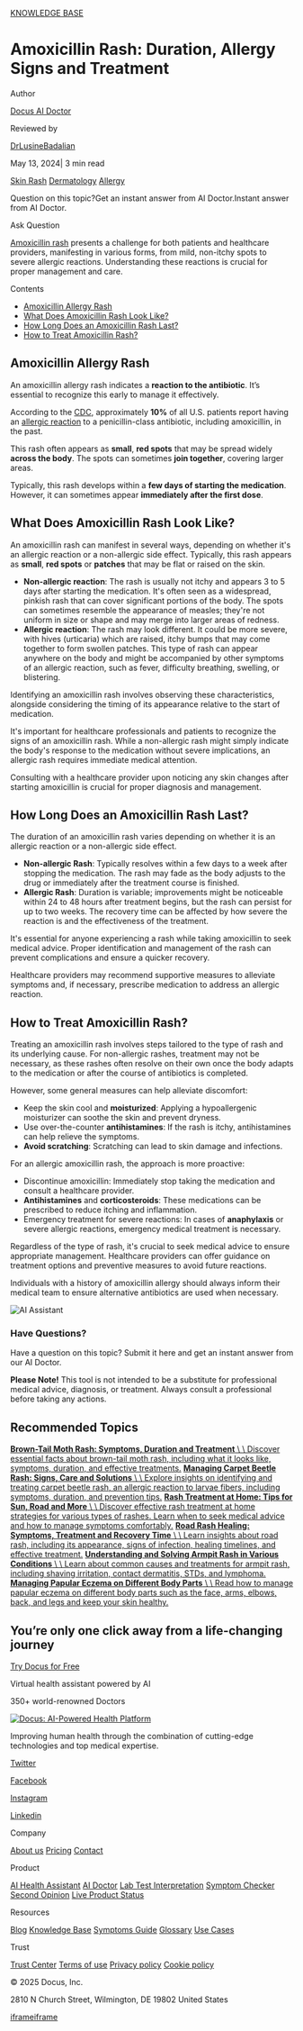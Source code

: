 [KNOWLEDGE BASE](https://docus.ai/knowledge-base)

# Amoxicillin Rash: Duration, Allergy Signs and Treatment

Author

[Docus AI Doctor](https://docus.ai/ai-doctor)

Reviewed by

[DrLusineBadalian](https://docus.ai/author/dr-lusine-badalian)

May 13, 2024\| 3 min read

[Skin Rash](https://docus.ai/tags/rash) [Dermatology](https://docus.ai/tags/dermatology) [Allergy](https://docus.ai/tags/allergy)

Question on this topic?Get an instant answer from AI Doctor.Instant answer from AI Doctor.

Ask Question

[Amoxicillin rash](https://docus.ai/symptoms-guide/amoxicillin-rash-insights) presents a challenge for both patients and healthcare providers, manifesting in various forms, from mild, non-itchy spots to severe allergic reactions. Understanding these reactions is crucial for proper management and care.

Contents

- [Amoxicillin Allergy Rash](https://docus.ai/knowledge-base/amoxicillin-rash-duration-allergy-signs-and-treatment#amoxicillin-allergy-rash)
- [What Does Amoxicillin Rash Look Like?](https://docus.ai/knowledge-base/amoxicillin-rash-duration-allergy-signs-and-treatment#what-does-amoxicillin-rash-look-like)
- [How Long Does an Amoxicillin Rash Last?](https://docus.ai/knowledge-base/amoxicillin-rash-duration-allergy-signs-and-treatment#how-long-does-an-amoxicillin-rash-last)
- [How to Treat Amoxicillin Rash?](https://docus.ai/knowledge-base/amoxicillin-rash-duration-allergy-signs-and-treatment#how-to-treat-amoxicillin-rash)

## Amoxicillin Allergy Rash

An amoxicillin allergy rash indicates a **reaction to the antibiotic**. It’s essential to recognize this early to manage it effectively.

According to the [CDC](https://www.cdc.gov/antibiotic-use/clinicians/penicillin-allergy.html), approximately **10%** of all U.S. patients report having an [allergic reaction](https://docus.ai/knowledge-base/allergy-attack) to a penicillin-class antibiotic, including amoxicillin, in the past.

This rash often appears as **small**, **red spots** that may be spread widely **across the body**. The spots can sometimes **join together**, covering larger areas.

Typically, this rash develops within a **few days of starting the medication**. However, it can sometimes appear **immediately after the first dose**.

## What Does Amoxicillin Rash Look Like?

An amoxicillin rash can manifest in several ways, depending on whether it's an allergic reaction or a non-allergic side effect. Typically, this rash appears as **small**, **red spots** or **patches** that may be flat or raised on the skin.

- **Non-allergic reaction**: The rash is usually not itchy and appears 3 to 5 days after starting the medication. It's often seen as a widespread, pinkish rash that can cover significant portions of the body. The spots can sometimes resemble the appearance of measles; they're not uniform in size or shape and may merge into larger areas of redness.
- **Allergic reaction**: The rash may look different. It could be more severe, with hives (urticaria) which are raised, itchy bumps that may come together to form swollen patches. This type of rash can appear anywhere on the body and might be accompanied by other symptoms of an allergic reaction, such as fever, difficulty breathing, swelling, or blistering.

Identifying an amoxicillin rash involves observing these characteristics, alongside considering the timing of its appearance relative to the start of medication.

It's important for healthcare professionals and patients to recognize the signs of an amoxicillin rash. While a non-allergic rash might simply indicate the body's response to the medication without severe implications, an allergic rash requires immediate medical attention.

Consulting with a healthcare provider upon noticing any skin changes after starting amoxicillin is crucial for proper diagnosis and management.

## How Long Does an Amoxicillin Rash Last?

The duration of an amoxicillin rash varies depending on whether it is an allergic reaction or a non-allergic side effect.

- **Non-allergic Rash**: Typically resolves within a few days to a week after stopping the medication. The rash may fade as the body adjusts to the drug or immediately after the treatment course is finished.
- **Allergic Rash**: Duration is variable; improvements might be noticeable within 24 to 48 hours after treatment begins, but the rash can persist for up to two weeks. The recovery time can be affected by how severe the reaction is and the effectiveness of the treatment.

It's essential for anyone experiencing a rash while taking amoxicillin to seek medical advice. Proper identification and management of the rash can prevent complications and ensure a quicker recovery.

Healthcare providers may recommend supportive measures to alleviate symptoms and, if necessary, prescribe medication to address an allergic reaction.

## How to Treat Amoxicillin Rash?

Treating an amoxicillin rash involves steps tailored to the type of rash and its underlying cause. For non-allergic rashes, treatment may not be necessary, as these rashes often resolve on their own once the body adapts to the medication or after the course of antibiotics is completed.

However, some general measures can help alleviate discomfort:

- Keep the skin cool and **moisturized**: Applying a hypoallergenic moisturizer can soothe the skin and prevent dryness.
- Use over-the-counter **antihistamines**: If the rash is itchy, antihistamines can help relieve the symptoms.
- **Avoid scratching**: Scratching can lead to skin damage and infections.

For an allergic amoxicillin rash, the approach is more proactive:

- Discontinue amoxicillin: Immediately stop taking the medication and consult a healthcare provider.
- **Antihistamines** and **corticosteroids**: These medications can be prescribed to reduce itching and inflammation.
- Emergency treatment for severe reactions: In cases of **anaphylaxis** or severe allergic reactions, emergency medical treatment is necessary.

Regardless of the type of rash, it's crucial to seek medical advice to ensure appropriate management. Healthcare providers can offer guidance on treatment options and preventive measures to avoid future reactions.

Individuals with a history of amoxicillin allergy should always inform their medical team to ensure alternative antibiotics are used when necessary.

![AI Assistant](https://docus.ai/images/small-assistant.png)

### Have Questions?

Have a question on this topic? Submit it here and get an instant answer from our AI Doctor.

**Please Note!** This tool is not intended to be a substitute for professional medical advice, diagnosis, or treatment. Always consult a professional before taking any actions.

## Recommended Topics

[**Brown-Tail Moth Rash: Symptoms, Duration and Treatment** \\
\\
Discover essential facts about brown-tail moth rash, including what it looks like, symptoms, duration, and effective treatments.](https://docus.ai/knowledge-base/brown-tail-moth-rash-symptoms-duration-and-treatment) [**Managing Carpet Beetle Rash: Signs, Care and Solutions** \\
\\
Explore insights on identifying and treating carpet beetle rash, an allergic reaction to larvae fibers, including symptoms, duration, and prevention tips.](https://docus.ai/knowledge-base/managing-carpet-beetle-rash) [**Rash Treatment at Home: Tips for Sun, Road and More** \\
\\
Discover effective rash treatment at home strategies for various types of rashes. Learn when to seek medical advice and how to manage symptoms comfortably.](https://docus.ai/knowledge-base/rash-treatment-at-home) [**Road Rash Healing: Symptoms, Treatment and Recovery Time** \\
\\
Learn insights about road rash, including its appearance, signs of infection, healing timelines, and effective treatment.](https://docus.ai/knowledge-base/road-rash-healing) [**Understanding and Solving Armpit Rash in Various Conditions** \\
\\
Learn about common causes and treatments for armpit rash, including shaving irritation, contact dermatitis, STDs, and lymphoma.](https://docus.ai/knowledge-base/understanding-solving-armpit-rash) [**Managing Papular Eczema on Different Body Parts** \\
\\
Read how to manage papular eczema on different body parts such as the face, arms, elbows, back, and legs and keep your skin healthy.](https://docus.ai/knowledge-base/managing-papular-eczema)

## You’re only one click away from a life-changing journey

[Try Docus for Free](https://my.docus.ai/auth/signup)

Virtual health assistant powered by AI

350+ world-renowned Doctors

[![Docus: AI-Powered Health Platform](https://docus.ai/docus-dark-logo.svg)](https://docus.ai/)

Improving human health through the combination of cutting-edge technologies and top medical expertise.

[Twitter](https://twitter.com/docus_ai)

[Facebook](https://www.facebook.com/docusai)

[Instagram](https://www.instagram.com/docus.ai/)

[Linkedin](https://www.linkedin.com/company/docusai/)

Company

[About us](https://docus.ai/about-us) [Pricing](https://docus.ai/pricing) [Contact](https://docus.ai/contact)

Product

[AI Health Assistant](https://docus.ai/ai-health-assistant) [AI Doctor](https://docus.ai/ai-doctor) [Lab Test Interpretation](https://docus.ai/lab-test-interpretation) [Symptom Checker](https://docus.ai/symptom-checker) [Second Opinion](https://docus.ai/second-opinion) [Live Product Status](https://docus.statuspage.io/)

Resources

[Blog](https://docus.ai/blog) [Knowledge Base](https://docus.ai/knowledge-base) [Symptoms Guide](https://docus.ai/symptoms-guide) [Glossary](https://docus.ai/glossary) [Use Cases](https://docus.ai/use-cases)

Trust

[Trust Center](https://trust.docus.ai/) [Terms of use](https://docus.ai/terms-of-use) [Privacy policy](https://docus.ai/privacy-policy) [Cookie policy](https://docus.ai/cookie-policy)

© 2025 Docus, Inc.

2810 N Church Street, Wilmington, DE 19802 United States

[iframe](https://td.doubleclick.net/td/ga/rul?tid=G-C1NR4HEC74&gacid=627115390.1741381689&gtm=45je5362v874030715z8849365654za200zb849365654&dma=0&gcs=G1--&gcd=13l3l3R3l5l1&npa=0&pscdl=noapi&aip=1&fledge=1&frm=0&tag_exp=102067808~102482433~102539968~102587591~102640600~102717422~102788824~102814060&z=1787016037)[iframe](https://td.doubleclick.net/td/rul/11076298198?random=1741381688775&cv=11&fst=1741381688775&fmt=3&bg=ffffff&guid=ON&async=1&gtm=45je5362v874030715z8849365654za200zb849365654&gcd=13l3l3R3l5l1&dma=0&tag_exp=102067808~102482433~102539968~102587591~102640600~102717422~102788824~102814060&u_w=1280&u_h=1024&url=https%3A%2F%2Fdocus.ai%2Fknowledge-base%2Famoxicillin-rash-duration-allergy-signs-and-treatment&hn=www.googleadservices.com&frm=0&tiba=Amoxicillin%20Rash%3A%20Duration%2C%20Allergy%20Signs%20and%20Treatment&npa=0&pscdl=noapi&auid=1712104607.1741381689&uaa=&uab=&uafvl=&uamb=0&uam=&uap=&uapv=&uaw=0&fledge=1&data=event%3Dgtag.config)